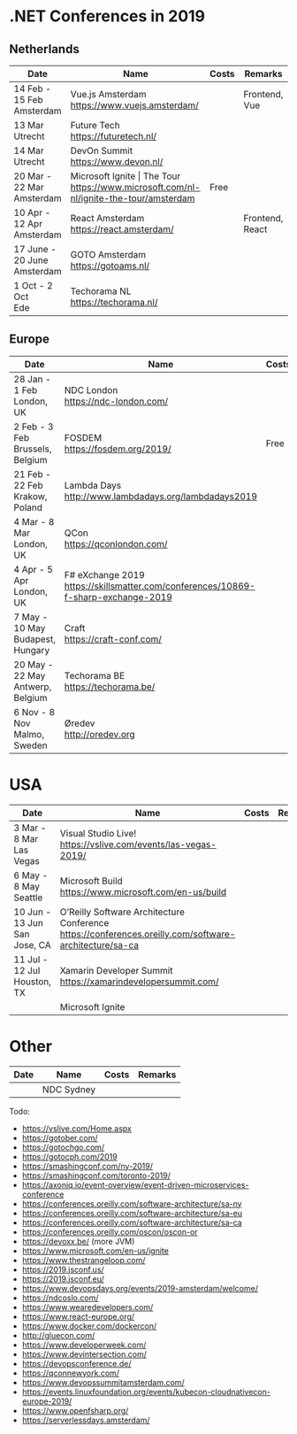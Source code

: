# .NET Conferences in 2019

## Netherlands

|Date|Name|Costs|Remarks|
|----|----|-----|-------|
|14 Feb - 15 Feb<br />Amsterdam|Vue.js Amsterdam<br />https://www.vuejs.amsterdam/||Frontend, Vue|
|13 Mar<br />Utrecht|Future Tech<br />https://futuretech.nl/|||
|14 Mar<br />Utrecht|DevOn Summit<br />https://www.devon.nl/|||
|20 Mar - 22 Mar<br/>Amsterdam|Microsoft Ignite \| The Tour<br/>https://www.microsoft.com/nl-nl/ignite-the-tour/amsterdam|Free||
|10 Apr - 12 Apr<br/>Amsterdam|React Amsterdam <br/>https://react.amsterdam/||Frontend, React|
|17 June - 20 June<br/>Amsterdam|GOTO Amsterdam<br/>https://gotoams.nl/|||
|1 Oct - 2 Oct<br/>Ede|Techorama NL<br/>https://techorama.nl/|||

## Europe

|Date|Name|Costs|Remarks|Recordings|
|----|----|-----|-------|----------|
|28 Jan - 1 Feb<br/>London, UK|NDC London<br/>https://ndc-london.com/|||[YouTube](https://www.youtube.com/playlist?list=PL03Lrmd9CiGfouFw_eoMCIe0Pq4lM6ygn)|
|2 Feb - 3 Feb<br/>Brussels, Belgium|FOSDEM<br/>https://fosdem.org/2019/|Free||[YouTube](https://www.youtube.com/playlist?list=PL_QKjHDgmNzrDhscKpNCbMtNYzqg6Srkr)|
|21 Feb - 22 Feb<br/>Krakow, Poland|Lambda Days<br/>http://www.lambdadays.org/lambdadays2019|||[YouTube](https://www.youtube.com/playlist?list=PLvL2NEhYV4ZvCRCVlXTfB6-d09K3r0Sxa)|
|4 Mar - 8 Mar<br/>London, UK|QCon<br/>https://qconlondon.com/|||
|4 Apr - 5 Apr<br/>London, UK|F# eXchange 2019<br/>https://skillsmatter.com/conferences/10869-f-sharp-exchange-2019|||
|7 May - 10 May<br/>Budapest, Hungary|Craft<br/>https://craft-conf.com/|||
|20 May - 22 May<br/>Antwerp, Belgium|Techorama BE<br/>https://techorama.be/|||
|6 Nov - 8 Nov<br/>Malmo, Sweden|Øredev<br/>http://oredev.org|||

# USA

|Date|Name|Costs|Remarks|
|----|----|-----|-------|
|3 Mar - 8 Mar<br/>Las Vegas|Visual Studio Live!<br />https://vslive.com/events/las-vegas-2019/|||
|6 May - 8 May<br/>Seattle|Microsoft Build<br/>https://www.microsoft.com/en-us/build|||
|10 Jun - 13 Jun<br/>San Jose, CA|O’Reilly Software Architecture Conference<br/>https://conferences.oreilly.com/software-architecture/sa-ca|||
|11 Jul - 12 Jul<br/>Houston, TX|Xamarin Developer Summit<br/>https://xamarindevelopersummit.com/|||
||Microsoft Ignite|||

# Other

|Date|Name|Costs|Remarks|
|----|----|-----|-------|
||NDC Sydney|||


Todo:

- https://vslive.com/Home.aspx
- https://gotober.com/
- https://gotochgo.com/
- https://gotocph.com/2019
- https://smashingconf.com/ny-2019/
- https://smashingconf.com/toronto-2019/
- https://axoniq.io/event-overview/event-driven-microservices-conference
- https://conferences.oreilly.com/software-architecture/sa-ny
- https://conferences.oreilly.com/software-architecture/sa-eu
- https://conferences.oreilly.com/software-architecture/sa-ca
- https://conferences.oreilly.com/oscon/oscon-or
- https://devoxx.be/ (more JVM)
- https://www.microsoft.com/en-us/ignite
- https://www.thestrangeloop.com/
- https://2019.jsconf.us/
- https://2019.jsconf.eu/
- https://www.devopsdays.org/events/2019-amsterdam/welcome/
- https://ndcoslo.com/
- https://www.wearedevelopers.com/
- https://www.react-europe.org/
- https://www.docker.com/dockercon/
- http://gluecon.com/
- https://www.developerweek.com/
- https://www.devintersection.com/
- https://devopsconference.de/
- https://qconnewyork.com/
- https://www.devopssummitamsterdam.com/
- https://events.linuxfoundation.org/events/kubecon-cloudnativecon-europe-2019/
- https://www.openfsharp.org/
- https://serverlessdays.amsterdam/
